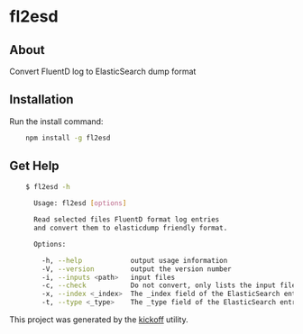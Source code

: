 fl2esd
======

## About

Convert FluentD log to ElasticSearch dump format


## Installation

Run the install command:

```bash
    npm install -g fl2esd
```


## Get Help

```bash
    $ fl2esd -h
    
      Usage: fl2esd [options]

      Read selected files FluentD format log entries
      and convert them to elasticdump friendly format.

      Options:

        -h, --help            output usage information
        -V, --version         output the version number
        -i, --inputs <path>   input files
        -c, --check           Do not convert, only lists the input files found by pattern
        -x, --index <_index>  The _index field of the ElasticSearch entry (default: 'fluentd')
        -t, --type <_type>    The _type field of the ElasticSearch entry (default: 'log')
```


This project was generated by the
[kickoff](https://github.com/tombenke/kickoff) utility.
